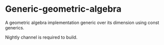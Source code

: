 # Generic-geometric-algebra

A geometric algebra implementation generic over its dimension using const generics.

Nightly channel is required to build.
